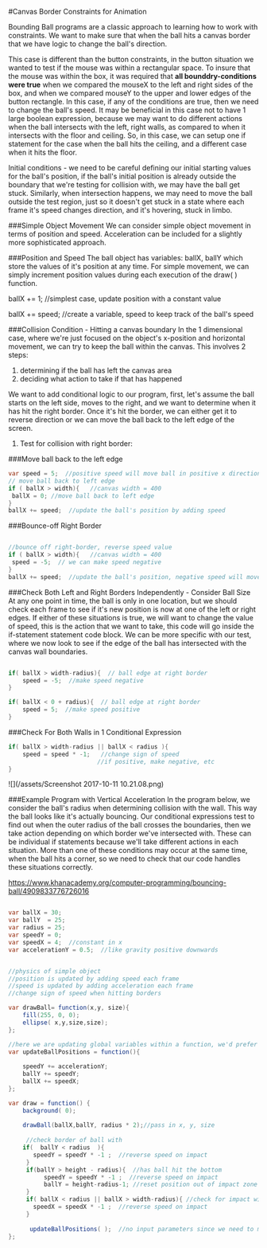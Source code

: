 #Canvas Border Constraints for Animation

Bounding Ball programs are a classic approach to learning how to work with constraints.  We want to make sure that when the ball hits a canvas border that we have logic to change the ball's direction.

This case is different than the button constraints, in the button situation we wanted to test if the mouse was within a rectangular space. To insure that the mouse was within the box, it was required that **all bounddry-conditions were true** when we compared the mouseX to the left and right sides of the box, and when we compared mouseY to the upper and lower edges of the button rectangle.  In this case, if any of the conditions are true, then we need to change the ball's speed.  It may be beneficial in this case not to have 1 large boolean expression, because we may want to do different actions when the ball intersects with the left, right walls, as compared to when it intersects with the floor and ceiling.  So, in this case, we can setup one if statement for the case when the ball hits the ceiling, and a different case when it hits the floor.  

 Initial conditions - we need to be careful defining our initial starting values for the ball's position, if the ball's initial position is already outside the boundary that we're testing for collision with, we may have the ball get stuck. Similarly, when intersection happens, we may need to move the ball outside the test region, just so it doesn't get stuck in a state where each frame it's speed changes direction, and it's hovering, stuck in limbo.  
 
###Simple Object Movement
We can consider simple object movement in terms of position and speed. Acceleration can be included for a slightly more sophisticated approach.

###Position and Speed
The ball object has variables: ballX, ballY which store the values of it's position at any time.  For simple movement, we can simply increment position values during each execution of the draw( ) function.

ballX += 1;  //simplest case, update position with a constant value

ballX += speed;  //create a variable, speed to keep track of the ball's speed

###Collision Condition - Hitting a canvas boundary
In the 1 dimensional case, where we're just focused on the object's x-position and horizontal movement, we can try to keep the ball within the canvas.  This involves 2 steps:
 1. determining if the ball has left the canvas area
 2. deciding what action to take if that has happened
 
We want to add conditional logic to our program, first, let's assume the ball starts on the left side, moves to the right, and we want to determine when it has hit the right border.  Once it's hit the border, we can either get it to reverse direction or we can move the ball back to the left edge of the screen.

1. Test for collision with right border:

###Move ball back to the left edge
```java
var speed = 5;  //positive speed will move ball in positive x direction
// move ball back to left edge
if ( ballX > width){   //canvas width = 400
 ballX = 0; //move ball back to left edge
}
ballX += speed;  //update the ball's position by adding speed
```

###Bounce-off Right Border
```java

//bounce off right-border, reverse speed value
if ( ballX > width){   //canvas width = 400
 speed = -5;  // we can make speed negative
}
ballX += speed;  //update the ball's position, negative speed will move ball to the left, positive speed moves ball to the right
```

###Check Both Left and Right Borders Independently - Consider Ball Size
At any one point in time, the ball is only in one location, but we should check each frame to see if it's new position is now at one of the left or right edges.  If either of these situations is true, we will want to change the value of speed, this is the action that we want to take, this code will go inside the if-statement statement code block.  We can be more specific with our test, where we now look to see if the edge of the ball has intersected with the canvas wall boundaries.

```java

if( ballX > width-radius){  // ball edge at right border
    speed = -5;  //make speed negative
}

if( ballX < 0 + radius){  // ball edge at right border
    speed = 5;  //make speed positive
}

```

###Check For Both Walls in 1 Conditional Expression
```java
if( ballX > width-radius || ballX < radius ){
    speed = speed * -1;   //change sign of speed
                         //if positive, make negative, etc
}
```
 
 ![](/assets/Screenshot 2017-10-11 10.21.08.png)

###Example Program with Vertical Acceleration
In the program below, we consider the ball's radius when determining collision with the wall.  This way the ball looks like it's actually bouncing.  Our conditional expressions test to find out when the outer radius of the ball crosses the boundaries, then we take action depending on which border we've intersected with.  These can be individual if statements because we'll take different actions in each situation.  More than one of these conditions may occur at the same time, when the ball hits a corner, so we need to check that our code handles these situations correctly.
 
https://www.khanacademy.org/computer-programming/bouncing-ball/4909833776726016


```java

var ballX = 30;
var ballY  = 25;
var radius = 25;
var speedY = 0;
var speedX = 4;  //constant in x
var accelerationY = 0.5;  //like gravity positive downwards


//physics of simple object
//position is updated by adding speed each frame
//speed is updated by adding acceleration each frame
//change sign of speed when hitting borders

var drawBall= function(x,y, size){
    fill(255, 0, 0);
    ellipse( x,y,size,size);
};

//here we are updating global variables within a function, we'd prefer to pass the values in as function input parameters, but we wouldn't be able to make changes to all variables outside the 
var updateBallPositions = function(){
    
    speedY += accelerationY;
    ballY += speedY;
    ballX += speedX;
};

var draw = function() {
    background( 0);
    
    drawBall(ballX,ballY, radius * 2);//pass in x, y, size
  
     //check border of ball with 
    if(  ballY < radius  ){
       speedY = speedY * -1 ;  //reverse speed on impact
     }
     if(ballY > height - radius){  //has ball hit the bottom
          speedY = speedY * -1 ;  //reverse speed on impact
          ballY = height-radius-1; //reset position out of impact zone
     }
     if( ballX < radius || ballX > width-radius){ //check for impact with left or right border
       speedX = speedX * -1 ;  //reverse speed on impact
     }
     
      updateBallPositions( );  //no input parameters since we need to modify global values
};

```